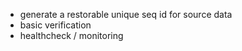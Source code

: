 * generate a restorable unique seq id for source data
* basic verification
* healthcheck / monitoring
